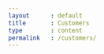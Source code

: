 ```yaml
---
layout      : default
title       : Customers
type        : content
permalink   : /customers/
---
```

